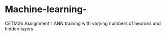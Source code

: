 # Machine-learning-
CETM26 Assignment 1
ANN training with varying numbers of neurons and hidden layers
